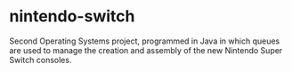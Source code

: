 # nintendo-switch
Second Operating Systems project, programmed in Java in which queues are used to manage the creation and assembly of the new Nintendo Super Switch consoles.
